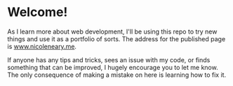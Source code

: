 # Welcome!
As I learn more about web development, I'll be using this repo to try new things and use it as a portfolio of sorts. The address for the published page is www.nicoleneary.me.

If anyone has any tips and tricks, sees an issue with my code, or finds something that can be improved, I hugely encourage you to let me know. The only consequence of making a mistake on here is learning how to fix it.
